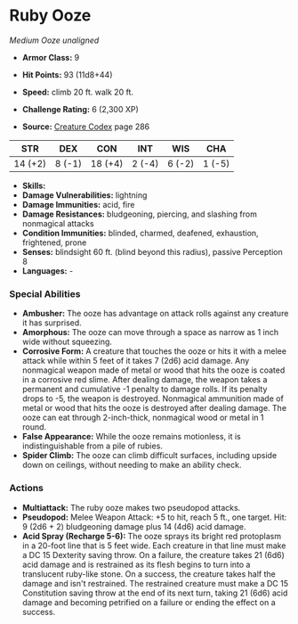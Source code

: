 # Ruby Ooze

*Medium* *Ooze* *unaligned*

- **Armor Class:** 9
- **Hit Points:** 93 (11d8+44)
- **Speed:** climb 20 ft. walk 20 ft.

- **Challenge Rating:** 6 (2,300 XP)
- **Source:** [Creature Codex](https://koboldpress.com/kpstore/product/creature-codex-for-5th-edition-dnd) page 286

| STR | DEX | CON | INT | WIS | CHA |
| --- | --- | --- | --- | --- | --- |
| 14 (+2) | 8 (-1) | 18 (+4) | 2 (-4) | 6 (-2) | 1 (-5) |

- **Skills:** 
- **Damage Vulnerabilities:** lightning
- **Damage Immunities:** acid, fire
- **Damage Resistances:** bludgeoning, piercing, and slashing from nonmagical attacks
- **Condition Immunities:** blinded, charmed, deafened, exhaustion, frightened, prone
- **Senses:** blindsight 60 ft. (blind beyond this radius), passive Perception 8
- **Languages:** -

### Special Abilities

- **Ambusher:** The ooze has advantage on attack rolls against any creature it has surprised.
- **Amorphous:** The ooze can move through a space as narrow as 1 inch wide without squeezing.
- **Corrosive Form:** A creature that touches the ooze or hits it with a melee attack while within 5 feet of it takes 7 (2d6) acid damage. Any nonmagical weapon made of metal or wood that hits the ooze is coated in a corrosive red slime. After dealing damage, the weapon takes a permanent and cumulative -1 penalty to damage rolls. If its penalty drops to -5, the weapon is destroyed. Nonmagical ammunition made of metal or wood that hits the ooze is destroyed after dealing damage. The ooze can eat through 2-inch-thick, nonmagical wood or metal in 1 round.
- **False Appearance:** While the ooze remains motionless, it is indistinguishable from a pile of rubies.
- **Spider Climb:** The ooze can climb difficult surfaces, including upside down on ceilings, without needing to make an ability check.

### Actions

- **Multiattack:** The ruby ooze makes two pseudopod attacks.
- **Pseudopod:** Melee Weapon Attack: +5 to hit, reach 5 ft., one target. Hit: 9 (2d6 + 2) bludgeoning damage plus 14 (4d6) acid damage.
- **Acid Spray (Recharge 5-6):** The ooze sprays its bright red protoplasm in a 20-foot line that is 5 feet wide. Each creature in that line must make a DC 15 Dexterity saving throw. On a failure, the creature takes 21 (6d6) acid damage and is restrained as its flesh begins to turn into a translucent ruby-like stone. On a success, the creature takes half the damage and isn't restrained. The restrained creature must make a DC 15 Constitution saving throw at the end of its next turn, taking 21 (6d6) acid damage and becoming petrified on a failure or ending the effect on a success.


